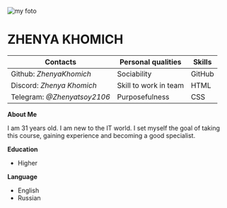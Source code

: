 ![my foto](https://avatars.githubusercontent.com/u/131522263?s=400&u=5d75564faae55794ce5bda193fcda93464fdcb9b&v=4)

# ZHENYA KHOMICH 


|Contacts|Personal qualities|Skills|
|--------|----|----|
|Github: _ZhenyaKhomich_ |Sociability|  GitHub|       
|Discord: _Zhenya Khomich_|Skill to work in team|HTML|
|Telegram: _@Zhenyatsoy2106_|Purposefulness|CSS|
         
 **About Me**

  I am 31 years old. I am new to the IT world. I set myself the goal of taking this course, gaining experience and becoming a good specialist.

  **Education**

  - Higher

  **Language**

  - English<br>
  - Russian








